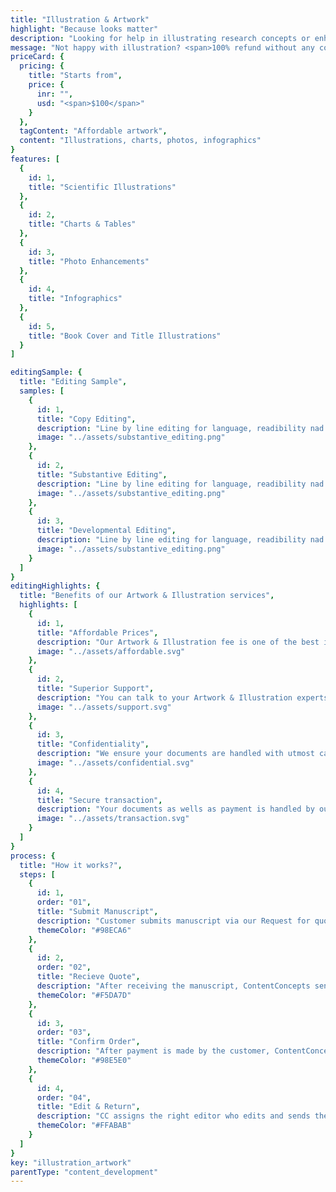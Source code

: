 ```yaml
---
title: "Illustration & Artwork"
highlight: "Because looks matter"
description: "Looking for help in illustrating research concepts or enhancing your charts, photos and other visuals? We create aesthetically good looking illustrations that make a great impact in scientific and research communications and publishing. We use the latest technologies and tools to craft the right illustration for your needs"
message: "Not happy with illustration? <span>100% refund without any condition</span>"
priceCard: {
  pricing: {
    title: "Starts from",
    price: {
      inr: "",
      usd: "<span>$100</span>"
    }
  },
  tagContent: "Affordable artwork",
  content: "Illustrations, charts, photos, infographics"
}
features: [
  {
    id: 1,
    title: "Scientific Illustrations"
  },
  {
    id: 2,
    title: "Charts & Tables"
  },
  {
    id: 3,
    title: "Photo Enhancements"
  },
  {
    id: 4,
    title: "Infographics"
  },
  {
    id: 5,
    title: "Book Cover and Title Illustrations"
  }
]

editingSample: {
  title: "Editing Sample",
  samples: [
    {
      id: 1,
      title: "Copy Editing",
      description: "Line by line editing for language, readibility nad technical learning improvement",
      image: "../assets/substantive_editing.png"
    },
    {
      id: 2,
      title: "Substantive Editing",
      description: "Line by line editing for language, readibility nad technical learning improvement",
      image: "../assets/substantive_editing.png"
    },
    {
      id: 3,
      title: "Developmental Editing",
      description: "Line by line editing for language, readibility nad technical learning improvement",
      image: "../assets/substantive_editing.png"
    }
  ]
}
editingHighlights: {
  title: "Benefits of our Artwork & Illustration services",
  highlights: [
    {
      id: 1,
      title: "Affordable Prices",
      description: "Our Artwork & Illustration fee is one of the best in the industry for the level of quality work we offer from our talented illustrators and editors.",
      image: "../assets/affordable.svg"
    },
    {
      id: 2,
      title: "Superior Support",
      description: "You can talk to your Artwork & Illustration experts until you are satisfied with our illustration service, get your queries answered via email or chat and send your manuscript after review from journal editor for further check.",
      image: "../assets/support.svg"
    },
    {
      id: 3,
      title: "Confidentiality",
      description: "We ensure your documents are handled with utmost care. We can sign NDA if necessary.",
      image: "../assets/confidential.svg"
    },
    {
      id: 4,
      title: "Secure transaction",
      description: "Your documents as wells as payment is handled by our secure website which has passed the best level of security testing in the industry.",
      image: "../assets/transaction.svg"
    }
  ]
}
process: {
  title: "How it works?",
  steps: [
    {
      id: 1,
      order: "01",
      title: "Submit Manuscript",
      description: "Customer submits manuscript via our Request for quote page.",
      themeColor: "#98ECA6"
    },
    {
      id: 2,
      order: "02",
      title: "Recieve Quote",
      description: "After receiving the manuscript, ContentConcepts sends price quote.",
      themeColor: "#F5DA7D"
    },
    {
      id: 3,
      order: "03",
      title: "Confirm Order",
      description: "After payment is made by the customer, ContentConcepts sends confirmation of payment.",
      themeColor: "#98E5E0"
    },
    {
      id: 4,
      order: "04",
      title: "Edit & Return",
      description: "CC assigns the right editor who edits and sends the edited document back to the customer.",
      themeColor: "#FFABAB"
    }
  ]
}
key: "illustration_artwork"
parentType: "content_development"
---
```

